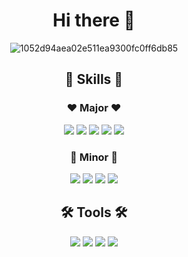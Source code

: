 <div align="center">
   <h1> Hi there 👋 </h1>
  
  ![1052d94aea02e511ea9300fc0ff6db85](https://user-images.githubusercontent.com/58590260/165882063-15090b31-c819-46d2-911e-7dc2a94d1731.gif)
  
  <h2> 💪 Skills 💪</h2> 
   
  <h3> ❤ Major ❤ </h3>
<img src="https://img.shields.io/badge/Python-3776AB?style=flat-square&logo=Python&logoColor=white"/> <img src="https://img.shields.io/badge/PyTorch-EE4C2C?style=flat-square&logo=Pytorch&logoColor=white"/> <img src="https://img.shields.io/badge/Ray-028CF0?style=flat-square&logo=Ray&logoColor=white"/> <img src="https://img.shields.io/badge/Microsoft-SQL-Server?style=flat-square&logo=Microsoft-SQL-Server&logoColor=white"/> <img src="https://img.shields.io/badge/Linux-FCC624?style=flat-square&logo=Linux&logoColor=white"/>

  <h3>💙 Minor 💙 </h3>
<img src="https://img.shields.io/badge/C-Sharp?style=flat-square&logo=C-Sharp&logoColor=white"/> <img src="https://img.shields.io/badge/PostgreSQL-4169E1?style=flat-square&logo=PostgreSQL&logoColor=white"/> <img src="https://img.shields.io/badge/Flask-000000?style=flat-square&logo=Flask&logoColor=white"/> <img src="https://img.shields.io/badge/Tensorflow-FF6F00?style=flat-square&logo=Tensorflow&logoColor=white"/> <br>
  
   
  <h2> 🛠 Tools 🛠</h2>
  <img src="https://img.shields.io/badge/Github-181717?style=flat-square&logo=Github&logoColor=white"/> <img src="https://img.shields.io/badge/Notion-000000?style=flat-square&logo=Notion&logoColor=white"/> <img src="https://img.shields.io/badge/Visual-Studio-Code?style=flat-square&logo=Visual-Studio-Code&logoColor=white"/> <img src="https://img.shields.io/badge/Visual-Studio-5C2D91?style=flat-square&logo=Visual-Studio&logoColor=white"/>
  
</div>
<!--
**h-y-e-j-i/h-y-e-j-i** is a ✨ _special_ ✨ repository because its `README.md` (this file) appears on your GitHub profile.

Here are some ideas to get you started:

- 🔭 I’m currently working on ...
- 🌱 I’m currently learning ...
- 👯 I’m looking to collaborate on ...
- 🤔 I’m looking for help with ...
- 💬 Ask me about ...
- 📫 How to reach me: ...
- 😄 Pronouns: ...
- ⚡ Fun fact: ...
-->
